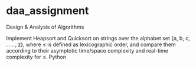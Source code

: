 # daa_assignment

Design & Analysis of Algorithms 

Implement Heapsort and Quicksort on strings over the alphabet set {a, b, c, . . . , z}, where ≤ is defined as
lexicographic order, and compare them according to their asymptotic time/space complexity and real-time
complexity for ≤.
Python
